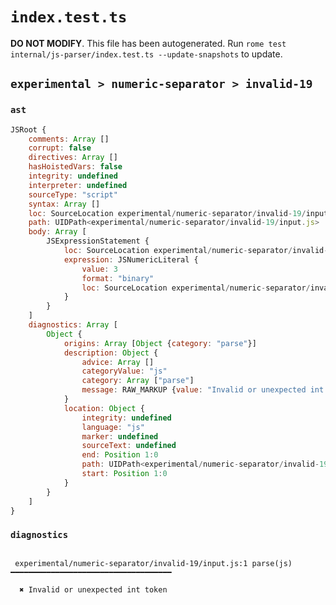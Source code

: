 # `index.test.ts`

**DO NOT MODIFY**. This file has been autogenerated. Run `rome test internal/js-parser/index.test.ts --update-snapshots` to update.

## `experimental > numeric-separator > invalid-19`

### `ast`

```javascript
JSRoot {
	comments: Array []
	corrupt: false
	directives: Array []
	hasHoistedVars: false
	integrity: undefined
	interpreter: undefined
	sourceType: "script"
	syntax: Array []
	loc: SourceLocation experimental/numeric-separator/invalid-19/input.js 1:0-2:0
	path: UIDPath<experimental/numeric-separator/invalid-19/input.js>
	body: Array [
		JSExpressionStatement {
			loc: SourceLocation experimental/numeric-separator/invalid-19/input.js 1:0-1:8
			expression: JSNumericLiteral {
				value: 3
				format: "binary"
				loc: SourceLocation experimental/numeric-separator/invalid-19/input.js 1:0-1:8
			}
		}
	]
	diagnostics: Array [
		Object {
			origins: Array [Object {category: "parse"}]
			description: Object {
				advice: Array []
				categoryValue: "js"
				category: Array ["parse"]
				message: RAW_MARKUP {value: "Invalid or unexpected int token"}
			}
			location: Object {
				integrity: undefined
				language: "js"
				marker: undefined
				sourceText: undefined
				end: Position 1:0
				path: UIDPath<experimental/numeric-separator/invalid-19/input.js>
				start: Position 1:0
			}
		}
	]
}
```

### `diagnostics`

```

 experimental/numeric-separator/invalid-19/input.js:1 parse(js) ━━━━━━━━━━━━━━━━━━━━━━━━━━━━━━━━━━━━

  ✖ Invalid or unexpected int token


```
